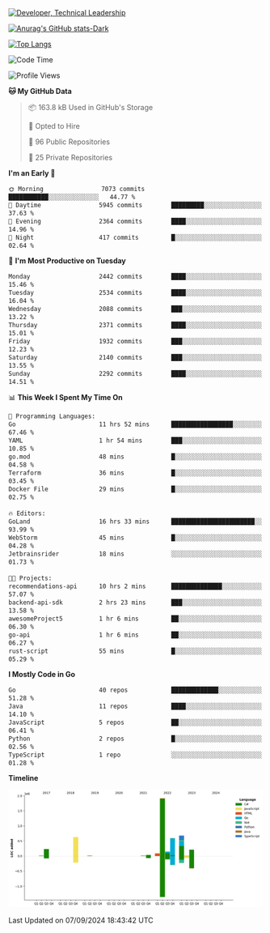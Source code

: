 <div>
  <a href="https://www.linkedin.com/in/arielpineiro/" target="_blank" rel="nofollow noopener noreferrer">
    <img src="https://img.shields.io/badge/-LinkedIn-%230077B5?style=for-the-badge&logo=linkedin&logoColor=white" alt="Developer, Technical Leadership" title="Ariel Piñeiro">
  </a>
</div>

[![Anurag's GitHub stats-Dark](https://github-readme-stats.vercel.app/api?username=arielsrv&show_icons=true&theme=dark#gh-dark-mode-only)](https://github.com/anuraghazra/github-readme-stats#gh-dark-mode-only)

[![Top Langs](https://github-readme-stats.vercel.app/api/top-langs/?username=arielsrv&layout=compact&langs_count=10&theme=dark#gh-dark-mode-only)](https://github.com/anuraghazra/github-readme-stats&theme=dark#gh-dark-mode-only)

<!--START_SECTION:waka-->
![Code Time](http://img.shields.io/badge/Code%20Time-1%2C082%20hrs%2019%20mins-blue)

![Profile Views](http://img.shields.io/badge/Profile%20Views-10-blue)

**🐱 My GitHub Data** 

> 📦 163.8 kB Used in GitHub's Storage 
 > 
> 💼 Opted to Hire
 > 
> 📜 96 Public Repositories 
 > 
> 🔑 25 Private Repositories 
 > 
**I'm an Early 🐤** 

```text
🌞 Morning                7073 commits        ███████████░░░░░░░░░░░░░░   44.77 % 
🌆 Daytime                5945 commits        █████████░░░░░░░░░░░░░░░░   37.63 % 
🌃 Evening                2364 commits        ████░░░░░░░░░░░░░░░░░░░░░   14.96 % 
🌙 Night                  417 commits         █░░░░░░░░░░░░░░░░░░░░░░░░   02.64 % 
```
📅 **I'm Most Productive on Tuesday** 

```text
Monday                   2442 commits        ████░░░░░░░░░░░░░░░░░░░░░   15.46 % 
Tuesday                  2534 commits        ████░░░░░░░░░░░░░░░░░░░░░   16.04 % 
Wednesday                2088 commits        ███░░░░░░░░░░░░░░░░░░░░░░   13.22 % 
Thursday                 2371 commits        ████░░░░░░░░░░░░░░░░░░░░░   15.01 % 
Friday                   1932 commits        ███░░░░░░░░░░░░░░░░░░░░░░   12.23 % 
Saturday                 2140 commits        ███░░░░░░░░░░░░░░░░░░░░░░   13.55 % 
Sunday                   2292 commits        ████░░░░░░░░░░░░░░░░░░░░░   14.51 % 
```


📊 **This Week I Spent My Time On** 

```text
💬 Programming Languages: 
Go                       11 hrs 52 mins      █████████████████░░░░░░░░   67.46 % 
YAML                     1 hr 54 mins        ███░░░░░░░░░░░░░░░░░░░░░░   10.85 % 
go.mod                   48 mins             █░░░░░░░░░░░░░░░░░░░░░░░░   04.58 % 
Terraform                36 mins             █░░░░░░░░░░░░░░░░░░░░░░░░   03.45 % 
Docker File              29 mins             █░░░░░░░░░░░░░░░░░░░░░░░░   02.75 % 

🔥 Editors: 
GoLand                   16 hrs 33 mins      ███████████████████████░░   93.99 % 
WebStorm                 45 mins             █░░░░░░░░░░░░░░░░░░░░░░░░   04.28 % 
Jetbrainsrider           18 mins             ░░░░░░░░░░░░░░░░░░░░░░░░░   01.73 % 

🐱‍💻 Projects: 
recommendations-api      10 hrs 2 mins       ██████████████░░░░░░░░░░░   57.07 % 
backend-api-sdk          2 hrs 23 mins       ███░░░░░░░░░░░░░░░░░░░░░░   13.58 % 
awesomeProject5          1 hr 6 mins         ██░░░░░░░░░░░░░░░░░░░░░░░   06.30 % 
go-api                   1 hr 6 mins         ██░░░░░░░░░░░░░░░░░░░░░░░   06.27 % 
rust-script              55 mins             █░░░░░░░░░░░░░░░░░░░░░░░░   05.29 % 
```

**I Mostly Code in Go** 

```text
Go                       40 repos            █████████████░░░░░░░░░░░░   51.28 % 
Java                     11 repos            ████░░░░░░░░░░░░░░░░░░░░░   14.10 % 
JavaScript               5 repos             ██░░░░░░░░░░░░░░░░░░░░░░░   06.41 % 
Python                   2 repos             █░░░░░░░░░░░░░░░░░░░░░░░░   02.56 % 
TypeScript               1 repo              ░░░░░░░░░░░░░░░░░░░░░░░░░   01.28 % 
```



**Timeline**

![Lines of Code chart](https://raw.githubusercontent.com/arielsrv/arielsrv/main/assets/bar_graph.png)


 Last Updated on 07/09/2024 18:43:42 UTC
<!--END_SECTION:waka-->
